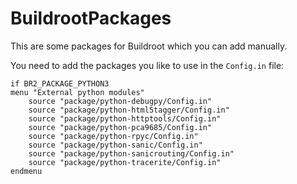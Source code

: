# BuildrootPackages

This are some packages for Buildroot which you can add manually. 

You need to add the packages you like to use in the `Config.in` file:

```
if BR2_PACKAGE_PYTHON3
menu "External python modules"
	source "package/python-debugpy/Config.in"
	source "package/python-html5tagger/Config.in"
	source "package/python-httptools/Config.in"
	source "package/python-pca9685/Config.in"
	source "package/python-rpyc/Config.in"
	source "package/python-sanic/Config.in"
	source "package/python-sanicrouting/Config.in"
	source "package/python-tracerite/Config.in"
endmenu
```
